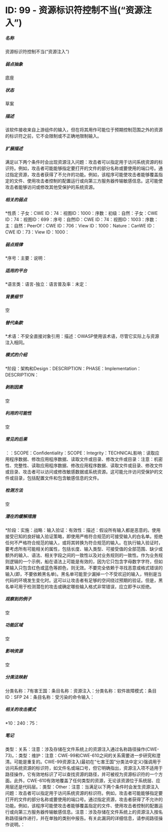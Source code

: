 # ID: 99 - 资源标识符控制不当(“资源注入”)
<h5>名称</h5>资源标识符控制不当(“资源注入”)
<h5>弱点抽象</h5>底座
<h5>状态</h5>草案
<h5>描述</h5>该软件接收来自上游组件的输入，但在将其用作可能位于预期控制范围之外的资源的标识符之前，它不会限制或不正确地限制输入。
<h5>扩展描述</h5>满足以下两个条件时会出现资源注入问题：攻击者可以指定用于访问系统资源的标识符。例如，攻击者可能能够指定要打开的文件的部分名称或要使用的端口号。通过指定资源，攻击者获得了不允许的功能。例如，该程序可能使攻击者能够覆盖指定的文件、使用攻击者控制的配置运行或向第三方服务器传输敏感信息。这可能使攻击者能够访问或修改其他受保护的系统资源。
<h5>相关的弱点</h5>*性质：子女：CWE ID：74：视图ID：1000：序数：初级：自然：子女：CWE ID：74：视图ID：699：序号：自然ID：CWE ID：74：视图ID：1003：序数：主：自然：PeerOf：CWE ID：706：View ID：1000：Nature：CanWE ID：CWE ID：73：View ID：1000：
<h5>弱点规律</h5>*序号：主要：说明：
<h5>适用的平台</h5>*语言类：语言-独立：语言普及率：未定：
<h5>背景细节</h5>空
<h5>替代条款</h5>*术语：不安全直接对象引用：描述：OWASP使用该术语，尽管它实际上与资源注入相同。
<h5>模式的介绍</h5>*阶段：架构和Design：DESCRIPTION：PHASE：Implementation：DESCRIPTION：
<h5>剥削因素</h5>空
<h5>利用的可能性</h5>空
<h5>常见的后果</h5>：：SCOPE：Confidentiality：SCOPE：Integrity：TECHNICAL影响：读取应用程序数据、修改应用程序数据、读取文件或目录、修改文件或目录：注意：机密性、完整性、读取应用程序数据、修改应用程序数据、读取文件或目录、修改文件或目录、攻击者可以访问或修改敏感数据或系统资源。这可能允许访问受保护的文件或目录，包括配置文件和包含敏感信息的文件。
<h5>检测方法</h5>空
<h5>潜在的缓解措施</h5>*阶段：实施：战略：输入验证：有效性：描述：假设所有输入都是恶意的。使用接受已知的良好输入验证策略，即使用严格符合规范的可接受输入的白名单。拒绝任何不严格符合规范的输入，或将其转换为符合规范的输入。在执行输入验证时，要考虑所有可能相关的属性，包括长度、输入类型、可接受值的全部范围、缺少或额外的输入、语法、相关字段之间的一致性以及对业务规则的一致性。作为业务规则逻辑的一个示例，船在语法上可能是有效的，因为它只包含字母数字字符，但如果输入只包含红色或蓝色等颜色，则无效。不要完全依赖于寻找恶意或格式错误的输入(即，不要依赖黑名单)。黑名单可能至少漏掉一个不受欢迎的输入，特别是当代码的环境发生变化时。这可以让攻击者有足够的空间绕过预期的验证。但是，黑名单可用于检测潜在的攻击或确定哪些输入格式非常错误，应立即予以拒绝。
<h5>观察到的例子</h5>空
<h5>功能区域</h5>空
<h5>影响资源</h5>空
<h5>分类法映射</h5>分类名称：7有害王国：条目名称：资源注入：分类名称：软件故障模式：条目ID：SFP 24：条目名称：受污染的命令输入：
<h5>相关的攻击模式</h5>*10：240：75：
<h5>笔记</h5>类型：关系：注意：涉及存储在文件系统上的资源注入通过名称路径操作(CWE-73)。：类型：维护：注意：CWE-99和CWE-610之间的关系需要进一步研究和澄清。可能是重复的。CWE-99资源注入(最初在“七害王国”分类法中定义)强调用于访问系统资源的标识符，如文件名或端口号，但它明确指出，资源注入项不适用于路径操作，它有效地标识了可以查找资源的路径，并可被视为资源标识符的一个方面。此外，CWE-610有效地覆盖了任何类型的资源，无论该资源位于系统层、应用层还是代码层。：类型：Other：注意：当满足以下两个条件时会发生资源注入问题：攻击者可以指定用于访问系统资源的标识符。例如，攻击者可能能够指定要打开的文件的部分名称或要使用的端口号。通过指定资源，攻击者获得了不允许的功能。例如，该程序可能使攻击者能够覆盖指定的文件、使用攻击者控制的配置运行或向第三方服务器传输敏感信息。注意：涉及存储在文件系统上的资源注入按名称路径操作进行，并在单独的类别中报告。有关此漏洞的详细信息，请参阅路径操作说明。：

